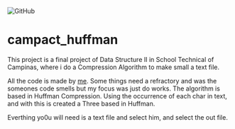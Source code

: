 ![GitHub](https://img.shields.io/github/license/luccastraumer/campact_huffman)

# campact_huffman
This project is a final project of Data Structure II in School Technical of Campinas, where i do a Compression Algorithm to make small a text file.

All the code is made by [me](https://github.com/luccastraumer). Some things need a refractory and was the someones code smells but my focus was just do works.
The algorithm is based in Huffman Compression. Using the occurrence of each char in text, and with this is created a Three based in Huffman.


Everthing yo0u will need is a text file and select him, and select the out file.
